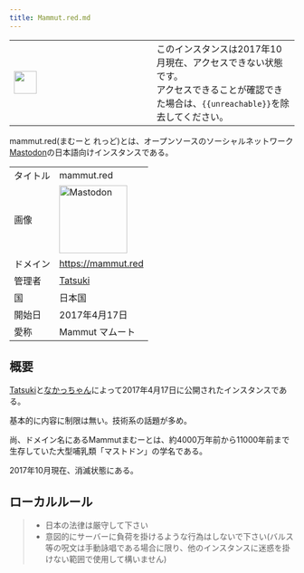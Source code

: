 ```yaml
---
title: Mammut.red.md
---
```

<div>

<table role="presentation">
<colgroup>
<col style="width: 50%" />
<col style="width: 50%" />
</colgroup>
<tbody>
<tr class="odd">
<td><div>
<img src="/images/thumb/1/1d/Information_icon4.svg/40px-Information_icon4.svg.png" srcset="/images/thumb/1/1d/Information_icon4.svg/60px-Information_icon4.svg.png 1.5x, /images/thumb/1/1d/Information_icon4.svg/80px-Information_icon4.svg.png 2x" width="40" height="40" />
</div></td>
<td><div>
このインスタンスは2017年10月現在、アクセスできない状態です。<br />
アクセスできることが確認できた場合は、<code>{{unreachable}}</code>を除去してください。
</div></td>
</tr>
</tbody>
</table>

mammut.red(まむーと れっど)とは、オープンソースのソーシャルネットワーク[Mastodon](/Mastodon "Mastodon")の日本語向けインスタンスである。

|          |                                                                                                                                                                                                                                                                                                        |
|----------|--------------------------------------------------------------------------------------------------------------------------------------------------------------------------------------------------------------------------------------------------------------------------------------------------------|
| タイトル | mammut.red                                                                                                                                                                                                                                                                                             |
| 画像     | [<img src="/images/thumb/0/00/Mastodon_logo.png/120px-Mastodon_logo.png" srcset="/images/thumb/0/00/Mastodon_logo.png/180px-Mastodon_logo.png 1.5x, /images/0/00/Mastodon_logo.png 2x" width="120" height="120" alt="Mastodon" />](/%E3%83%95%E3%82%A1%E3%82%A4%E3%83%AB:Mastodon_logo.png "Mastodon") |
| ドメイン | <a href="https://mammut.red" rel="nofollow">https://mammut.red</a>                                                                                                                                                                                                                                     |
| 管理者   | <a href="https://mammut.red/@Tatsuki" rel="nofollow">Tatsuki</a>                                                                                                                                                                                                                                       |
| 国       | 日本国                                                                                                                                                                                                                                                                                                 |
| 開始日   | 2017年4月17日                                                                                                                                                                                                                                                                                          |
| 愛称     | Mammut マムート                                                                                                                                                                                                                                                                                        |

## 概要

[Tatsuki](/Tatsuki "Tatsuki (存在しないページ)")と[なかっちゃん](/%E3%81%AA%E3%81%8B%E3%81%A3%E3%81%A1%E3%82%83%E3%82%93 "なかっちゃん (存在しないページ)")によって2017年4月17日に公開されたインスタンスである。

基本的に内容に制限は無い。技術系の話題が多め。

尚、ドメイン名にあるMammutまむーとは、約4000万年前から11000年前まで生存していた大型哺乳類「マストドン」の学名である。

2017年10月現在、消滅状態にある。

## ローカルルール

> -   日本の法律は厳守して下さい
> -   意図的にサーバーに負荷を掛けるような行為はしないで下さい(バルス等の呪文は手動詠唱である場合に限り、他のインスタンスに迷惑を掛けない範囲で使用して構いません)

</div>
